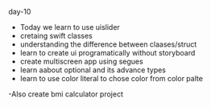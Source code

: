 day-10

- Today we learn to use uislider
- cretaing swift classes
- understanding the difference between claases/struct
- learn to create ui programatically without storyboard
- create multiscreen app using segues
- learn aabout optional and its advance types
- learn to use color literal to chose color from color palte

-Also create bmi calculator project
